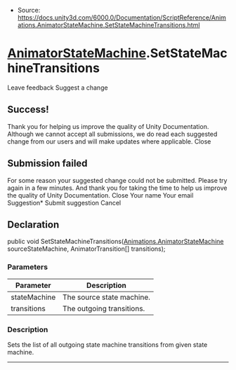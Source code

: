 * Source: https://docs.unity3d.com/6000.0/Documentation/ScriptReference/Animations.AnimatorStateMachine.SetStateMachineTransitions.html

#  [AnimatorStateMachine](https://docs.unity3d.com/6000.0/Documentation/ScriptReference/Animations.AnimatorStateMachine.html).SetStateMachineTransitions
Leave feedback
Suggest a change
## Success!
Thank you for helping us improve the quality of Unity Documentation. Although we cannot accept all submissions, we do read each suggested change from our users and will make updates where applicable.
Close
## Submission failed
For some reason your suggested change could not be submitted. Please <a>try again</a> in a few minutes. And thank you for taking the time to help us improve the quality of Unity Documentation.
Close
Your name Your email Suggestion* Submit suggestion
Cancel
## Declaration
public void SetStateMachineTransitions([Animations.AnimatorStateMachine](https://docs.unity3d.com/6000.0/Documentation/ScriptReference/Animations.AnimatorStateMachine.html) sourceStateMachine, AnimatorTransition[] transitions); 
### Parameters
Parameter | Description  
---|---  
stateMachine | The source state machine.  
transitions | The outgoing transitions.  
### Description
Sets the list of all outgoing state machine transitions from given state machine.
* * *
